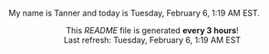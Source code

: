 My name is Tanner and today is Tuesday, February 6, 1:19 AM EST.

<p align="center">This <i>README</i> file is generated <b>every 3 hours</b>!</br>Last refresh: Tuesday, February 6, 1:19 AM EST<br /></p>

